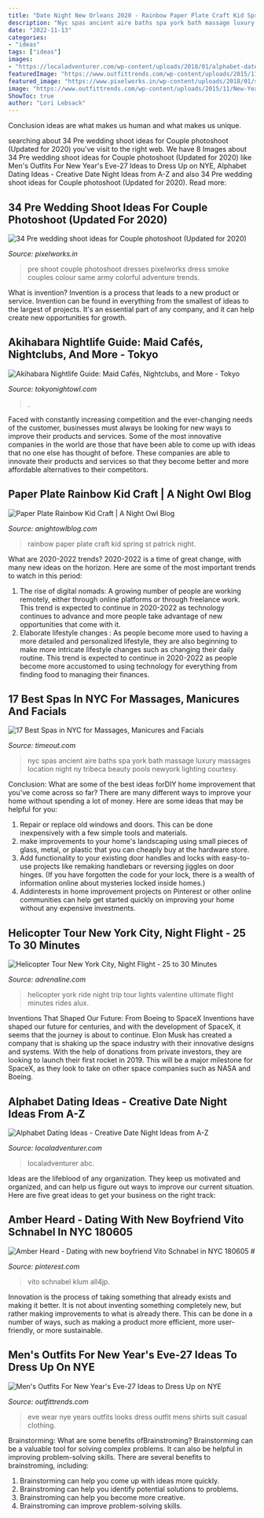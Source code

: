 ```yaml
---
title: "Date Night New Orleans 2020 - Rainbow Paper Plate Craft Kid Spring St Patrick Night"
description: "Nyc spas ancient aire baths spa york bath massage luxury massages location night ny tribeca beauty pools newyork lighting courtesy"
date: "2022-11-13"
categories:
- "ideas"
tags: ["ideas"]
images:
- "https://localadventurer.com/wp-content/uploads/2018/01/alphabet-dates-683x1024.jpg"
featuredImage: "https://www.outfittrends.com/wp-content/uploads/2015/11/New-Years-Eve-101.jpg"
featured_image: "https://www.pixelworks.in/wp-content/uploads/2018/01/smok.jpg"
image: "https://www.outfittrends.com/wp-content/uploads/2015/11/New-Years-Eve-101.jpg"
ShowToc: true
author: "Lori Lebsack"
---
```



Conclusion
ideas are what makes us human and what makes us unique.

	

		
searching about 34 Pre wedding shoot ideas for Couple photoshoot (Updated for 2020) you've visit to the right web. We have 8 Images about 34 Pre wedding shoot ideas for Couple photoshoot (Updated for 2020) like Men&#039;s Outfits For New Year&#039;s Eve-27 Ideas to Dress Up on NYE, Alphabet Dating Ideas - Creative Date Night Ideas from A-Z and also 34 Pre wedding shoot ideas for Couple photoshoot (Updated for 2020). Read more:
		
    
## 34 Pre Wedding Shoot Ideas For Couple Photoshoot (Updated For 2020)

<img loading=lazy src="https://www.pixelworks.in/wp-content/uploads/2018/01/smok.jpg" onerror="this.onerror=null;this.src='https://tse3.mm.bing.net/th?id=OIP.nMzgFgBR-j9UoxGOQIcJ4AHaE7&amp;pid=15.1';" alt="34 Pre wedding shoot ideas for Couple photoshoot (Updated for 2020)">

_Source: pixelworks.in_

>pre shoot couple photoshoot dresses pixelworks dress smoke couples colour same army colorful adventure trends. 

	

What is invention?
Invention is a process that leads to a new product or service. Invention can be found in everything from the smallest of ideas to the largest of projects. It's an essential part of any company, and it can help create new opportunities for growth.

    
## Akihabara Nightlife Guide: Maid Cafés, Nightclubs, And More - Tokyo

<img loading=lazy src="https://tokyonightowl.com/wp-content/uploads/2020/09/akihabara-nightlife-scaled.jpg" onerror="this.onerror=null;this.src='https://tse1.mm.bing.net/th?id=OIP.Q_RV8Ot8jc8myTGo-h0w7wHaE8&amp;pid=15.1';" alt="Akihabara Nightlife Guide: Maid Cafés, Nightclubs, and More - Tokyo">

_Source: tokyonightowl.com_

>. 

	

Faced with constantly increasing competition and the ever-changing needs of the customer, businesses must always be looking for new ways to improve their products and services. Some of the most innovative companies in the world are those that have been able to come up with ideas that no one else has thought of before. These companies are able to innovate their products and services so that they become better and more affordable alternatives to their competitors.

    
## Paper Plate Rainbow Kid Craft | A Night Owl Blog

<img loading=lazy src="https://www.anightowlblog.com/wp-content/uploads/2015/02/Paper-Plate-Rainbow-7.jpg" onerror="this.onerror=null;this.src='https://tse4.mm.bing.net/th?id=OIP.AW_dD449GOFLORAO1w6PMAHaLH&amp;pid=15.1';" alt="Paper Plate Rainbow Kid Craft | A Night Owl Blog">

_Source: anightowlblog.com_

>rainbow paper plate craft kid spring st patrick night. 

	

What are 2020-2022 trends?
2020-2022 is a time of great change, with many new ideas on the horizon. Here are some of the most important trends to watch in this period: 
1. The rise of digital nomads: A growing number of people are working remotely, either through online platforms or through freelance work. This trend is expected to continue in 2020-2022 as technology continues to advance and more people take advantage of new opportunities that come with it. 
2. Elaborate lifestyle changes : As people become more used to having a more detailed and personalized lifestyle, they are also beginning to make more intricate lifestyle changes such as changing their daily routine. This trend is expected to continue in 2020-2022 as people become more accustomed to using technology for everything from finding food to managing their finances. 

    
## 17 Best Spas In NYC For Massages, Manicures And Facials

<img loading=lazy src="https://media.timeout.com/images/100424349/image.jpg" onerror="this.onerror=null;this.src='https://tse2.mm.bing.net/th?id=OIP.m4JPqxayncOXu8EfFPFRTAHaE8&amp;pid=15.1';" alt="17 Best Spas in NYC for Massages, Manicures and Facials">

_Source: timeout.com_

>nyc spas ancient aire baths spa york bath massage luxury massages location night ny tribeca beauty pools newyork lighting courtesy. 

	

Conclusion: What are some of the best ideas forDIY home improvement that you've come across so far?
There are many different ways to improve your home without spending a lot of money. Here are some ideas that may be helpful for you: 
1. Repair or replace old windows and doors. This can be done inexpensively with a few simple tools and materials. 
2. make improvements to your home's landscaping using small pieces of glass, metal, or plastic that you can cheaply buy at the hardware store. 
3. Add functionality to your existing door handles and locks with easy-to-use projects like remaking handlebars or reversing jiggles on door hinges. (If you have forgotten the code for your lock, there is a wealth of information online about mysteries locked inside homes.) 
4. Addinterests in home improvement projects on Pinterest or other online communities can help get started quickly on improving your home without any expensive investments.

    
## Helicopter Tour New York City, Night Flight - 25 To 30 Minutes

<img loading=lazy src="https://res.cloudinary.com/adrenalinecom/image/upload/f_auto,q_auto/v1549233410/adventures/eps_452.jpg" onerror="this.onerror=null;this.src='https://tse4.mm.bing.net/th?id=OIP.sMXxK8ye4iT00WDs85tStAHaEQ&amp;pid=15.1';" alt="Helicopter Tour New York City, Night Flight - 25 to 30 Minutes">

_Source: adrenaline.com_

>helicopter york ride night trip tour lights valentine ultimate flight minutes rides alux. 

	

Inventions That Shaped Our Future: From Boeing to SpaceX
Inventions have shaped our future for centuries, and with the development of SpaceX, it seems that the journey is about to continue. Elon Musk has created a company that is shaking up the space industry with their innovative designs and systems. With the help of donations from private investors, they are looking to launch their first rocket in 2019. This will be a major milestone for SpaceX, as they look to take on other space companies such as NASA and Boeing.

    
## Alphabet Dating Ideas - Creative Date Night Ideas From A-Z

<img loading=lazy src="https://localadventurer.com/wp-content/uploads/2018/01/alphabet-dates-683x1024.jpg" onerror="this.onerror=null;this.src='https://tse3.mm.bing.net/th?id=OIP.sahNErhY85mmgrxdtiBM7AHaLG&amp;pid=15.1';" alt="Alphabet Dating Ideas - Creative Date Night Ideas from A-Z">

_Source: localadventurer.com_

>localadventurer abc. 

	

Ideas are the lifeblood of any organization. They keep us motivated and organized, and can help us figure out ways to improve our current situation. Here are five great ideas to get your business on the right track: 

    
## Amber Heard - Dating With New Boyfriend Vito Schnabel In NYC 180605 #

<img loading=lazy src="https://i.pinimg.com/736x/3e/56/ee/3e56ee35dafa732bef5ba3c7f56d80e4.jpg" onerror="this.onerror=null;this.src='https://tse1.mm.bing.net/th?id=OIP.LBR4jwNTX1emD3aMJZBtuQHaI1&amp;pid=15.1';" alt="Amber Heard - Dating with new boyfriend Vito Schnabel in NYC 180605 #">

_Source: pinterest.com_

>vito schnabel klum all4jp. 

	

Innovation is the process of taking something that already exists and making it better. It is not about inventing something completely new, but rather making improvements to what is already there. This can be done in a number of ways, such as making a product more efficient, more user-friendly, or more sustainable.

    
## Men&#039;s Outfits For New Year&#039;s Eve-27 Ideas To Dress Up On NYE

<img loading=lazy src="https://www.outfittrends.com/wp-content/uploads/2015/11/New-Years-Eve-101.jpg" onerror="this.onerror=null;this.src='https://tse4.mm.bing.net/th?id=OIP.kzXqZUZ3xMhtnG6esNBkWQHaLH&amp;pid=15.1';" alt="Men&#039;s Outfits For New Year&#039;s Eve-27 Ideas to Dress Up on NYE">

_Source: outfittrends.com_

>eve wear nye years outfits looks dress outfit mens shirts suit casual clothing. 

	

Brainstorming: What are some benefits ofBrainstroming?
Brainstorming can be a valuable tool for solving complex problems. It can also be helpful in improving problem-solving skills. There are several benefits to brainstroming, including: 
1) Brainstorming can help you come up with ideas more quickly. 
2) Brainstroming can help you identify potential solutions to problems. 
3) Brainstroming can help you become more creative. 
4) Brainstroming can improve problem-solving skills.

